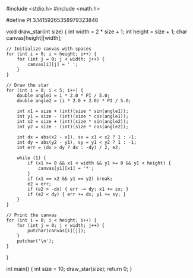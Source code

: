 
#include <stdio.h>
#include <math.h>

#define PI 3.14159265358979323846

void draw_star(int size) {
    int width = 2 * size + 1;
    int height = size + 1;
    char canvas[height][width];

    // Initialize canvas with spaces
    for (int i = 0; i < height; i++) {
        for (int j = 0; j < width; j++) {
            canvas[i][j] = ' ';
        }
    }

    // Draw the star
    for (int i = 0; i < 5; i++) {
        double angle1 = i * 2.0 * PI / 5.0;
        double angle2 = (i * 2.0 + 2.0) * PI / 5.0;
        
        int x1 = size + (int)(size * sin(angle1));
        int y1 = size - (int)(size * cos(angle1));
        int x2 = size + (int)(size * sin(angle2));
        int y2 = size - (int)(size * cos(angle2));
        
        int dx = abs(x2 - x1), sx = x1 < x2 ? 1 : -1;
        int dy = abs(y2 - y1), sy = y1 < y2 ? 1 : -1; 
        int err = (dx > dy ? dx : -dy) / 2, e2;
        
        while (1) {
            if (x1 >= 0 && x1 < width && y1 >= 0 && y1 < height) {
                canvas[y1][x1] = '*';
            }
            if (x1 == x2 && y1 == y2) break;
            e2 = err;
            if (e2 > -dx) { err -= dy; x1 += sx; }
            if (e2 < dy) { err += dx; y1 += sy; }
        }
    }

    // Print the canvas
    for (int i = 0; i < height; i++) {
        for (int j = 0; j < width; j++) {
            putchar(canvas[i][j]);
        }
        putchar('\n');
    }
}

int main() {
    int size = 10;
    draw_star(size);
    return 0;
}
